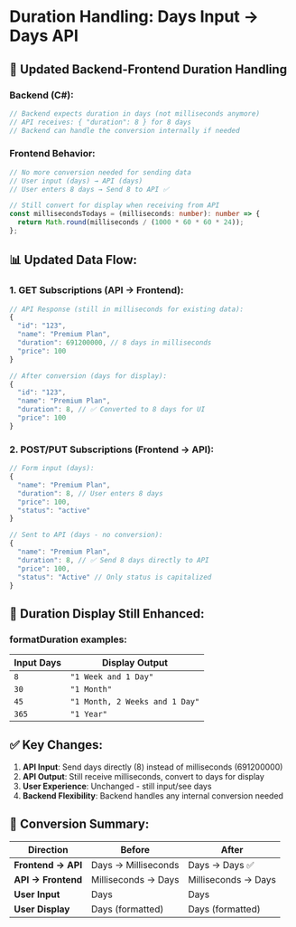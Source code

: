# Duration Handling: Days Input → Days API

## 🔄 Updated Backend-Frontend Duration Handling

### Backend (C#):

```csharp
// Backend expects duration in days (not milliseconds anymore)
// API receives: { "duration": 8 } for 8 days
// Backend can handle the conversion internally if needed
```

### Frontend Behavior:

```typescript
// No more conversion needed for sending data
// User input (days) → API (days)
// User enters 8 days → Send 8 to API ✅

// Still convert for display when receiving from API
const millisecondsTodays = (milliseconds: number): number => {
  return Math.round(milliseconds / (1000 * 60 * 60 * 24));
};
```

## 📊 Updated Data Flow:

### 1. GET Subscriptions (API → Frontend):

```typescript
// API Response (still in milliseconds for existing data):
{
  "id": "123",
  "name": "Premium Plan",
  "duration": 691200000, // 8 days in milliseconds
  "price": 100
}

// After conversion (days for display):
{
  "id": "123",
  "name": "Premium Plan",
  "duration": 8, // ✅ Converted to 8 days for UI
  "price": 100
}
```

### 2. POST/PUT Subscriptions (Frontend → API):

```typescript
// Form input (days):
{
  "name": "Premium Plan",
  "duration": 8, // User enters 8 days
  "price": 100,
  "status": "active"
}

// Sent to API (days - no conversion):
{
  "name": "Premium Plan",
  "duration": 8, // ✅ Send 8 days directly to API
  "price": 100,
  "status": "Active" // Only status is capitalized
}
```

## 🎨 Duration Display Still Enhanced:

### formatDuration examples:

| Input Days | Display Output                 |
| ---------- | ------------------------------ |
| `8`        | `"1 Week and 1 Day"`           |
| `30`       | `"1 Month"`                    |
| `45`       | `"1 Month, 2 Weeks and 1 Day"` |
| `365`      | `"1 Year"`                     |

## ✅ Key Changes:

1. **API Input**: Send days directly (8) instead of milliseconds (691200000)
2. **API Output**: Still receive milliseconds, convert to days for display
3. **User Experience**: Unchanged - still input/see days
4. **Backend Flexibility**: Backend handles any internal conversion needed

## 🔄 Conversion Summary:

| Direction          | Before              | After               |
| ------------------ | ------------------- | ------------------- |
| **Frontend → API** | Days → Milliseconds | Days → Days ✅      |
| **API → Frontend** | Milliseconds → Days | Milliseconds → Days |
| **User Input**     | Days                | Days                |
| **User Display**   | Days (formatted)    | Days (formatted)    |
